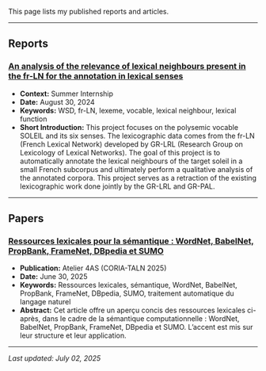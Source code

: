 This page lists my published reports and articles.

---

## Reports

### [An analysis of the relevance of lexical neighbours present in the fr-LN for the annotation in lexical senses](https://perso.atilf.fr/sollinge/wp-content/uploads/sites/13/2025/04/Stage_Ahana__Copy.pdf)
* **Context:** Summer Internship
* **Date:** August 30, 2024
* **Keywords:** WSD, fr-LN, lexeme, vocable, lexical neighbour, lexical function
* **Short Introduction:** This project focuses on the polysemic vocable SOLEIL and its six senses. The lexicographic data comes from the fr-LN (French Lexical Network) developed by GR-LRL (Research Group on Lexicology of Lexical Networks). The goal of this project is to automatically annotate the lexical neighbours of the target soleil in a small French subcorpus and ultimately perform a qualitative analysis of the annotated corpora. This project serves as a retraction of the existing lexicographic work done jointly by the GR-LRL and GR-PAL.


---

## Papers

### [Ressources lexicales pour la sémantique : WordNet, BabelNet, PropBank, FrameNet, DBpedia et SUMO](https://talnarchives.atala.org/ateliers/2025/4AS/163.pdf)
* **Publication:** Atelier 4AS (CORIA-TALN 2025)
* **Date:** June 30, 2025
* **Keywords:**  Ressources lexicales, sémantique, WordNet, BabelNet, PropBank, FrameNet, DBpedia, SUMO, traitement automatique du langage naturel
* **Abstract:** Cet article offre un aperçu concis des ressources lexicales ci-après, dans le cadre de la sémantique computationnelle : WordNet, BabelNet, PropBank, FrameNet, DBpedia et SUMO. L’accent est mis sur leur structure et leur application.



---


*Last updated: July 02, 2025*


